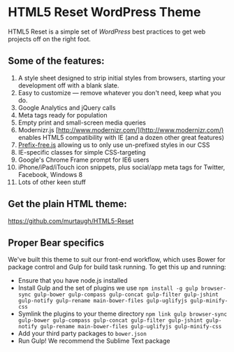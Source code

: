 #  HTML5 Reset WordPress Theme

HTML5 Reset is a simple set of *WordPress* best practices to get web projects off on the right foot.

## Some of the features:

1. A style sheet designed to strip initial styles from browsers, starting your development off with a blank slate.
2. Easy to customize — remove whatever you don't need, keep what you do.
3. Google Analytics and jQuery calls
4. Meta tags ready for population
5. Empty print and small-screen media queries
6. Modernizr.js [http://www.modernizr.com/](http://www.modernizr.com/) enables HTML5 compatibility with IE (and a dozen other great features)
7. [Prefix-free.js](http://leaverou.github.io/prefixfree/) allowing us to only use un-prefixed styles in our CSS
8. IE-specific classes for simple CSS-targeting
9. Google's Chrome Frame prompt for IE6 users
10. iPhone/iPad/iTouch icon snippets, plus social/app meta tags for Twitter, Facebook, Windows 8
11. Lots of other keen stuff

## Get the plain HTML theme:

https://github.com/murtaugh/HTML5-Reset

## Proper Bear specifics

We've built this theme to suit our front-end workflow, which uses Bower for package control and Gulp for build task running. To get this up and running:

- Ensure that you have node.js installed
- Install Gulp and the set of plugins we use `npm install -g gulp browser-sync gulp-bower gulp-compass gulp-concat gulp-filter gulp-jshint gulp-notify gulp-rename main-bower-files gulp-uglifyjs gulp-minify-css`
- Symlink the plugins to your theme directory `npm link gulp browser-sync gulp-bower gulp-compass gulp-concat gulp-filter gulp-jshint gulp-notify gulp-rename main-bower-files gulp-uglifyjs gulp-minify-css`
- Add your third party packages to `bower.json`
- Run Gulp! We recommend the Sublime Text package
